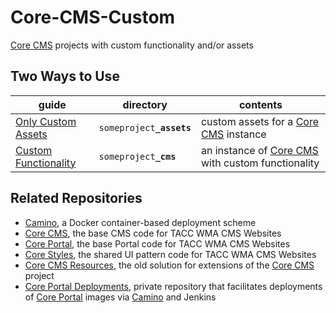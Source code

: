 # Core-CMS-Custom

[Core CMS] projects with custom functionality and/or assets

## Two Ways to Use

| guide | directory | contents |
| - | - | - |
| [Only Custom Assets](./README_assets.md) | `someproject`**`_assets`** | custom assets for a [Core CMS] instance |
| [Custom Functionality](./README_cms.md) | `someproject`**`_cms`** | an instance of [Core CMS] with custom functionality |

## Related Repositories

- [Camino], a Docker container-based deployment scheme
- [Core CMS], the base CMS code for TACC WMA CMS Websites
- [Core Portal], the base Portal code for TACC WMA CMS Websites
- [Core Styles], the shared UI pattern code for TACC WMA CMS Websites
- [Core CMS Resources], the old solution for extensions of the [Core CMS] project
- [Core Portal Deployments], private repository that facilitates deployments of [Core Portal] images via [Camino] and Jenkins

<!-- Link Aliases -->

[Core Portal Deployments]: https://github.com/TACC/Core-Portal-Deployments
[Camino]: https://github.com/TACC/Camino
[Core CMS]: https://github.com/TACC/Core-CMS
[Core Styles]: https://github.com/TACC/tup-ui/tree/main/libs/core-styles
[Core CMS Resources]: https://github.com/TACC/Core-CMS-Resources
[Core Portal]: https://github.com/TACC/Core-Portal
